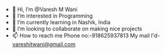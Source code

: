 - 👋 Hi, I’m @Varesh M Wani
- 👀 I’m interested in Programming
- 🌱 I’m currently learning in Nashik, India
- 💞️ I’m looking to collaborate on making nice projects
- 📫 How to reach me Phone no:-918625937813
     My mail I'd- vareshitwani@gmail.com 

<!---
vmwani/vmwani is a ✨ special ✨ repository because its `README.md` (this file) appears on your GitHub profile.
You can click the Preview link to take a look at your changes.
--->
